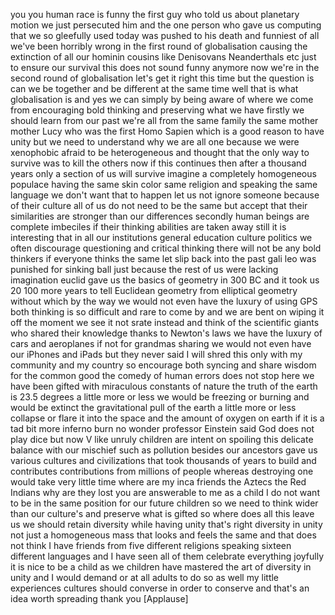 
you
you
human race is funny the first guy who
told us about planetary motion we just
persecuted him and the one person who
gave us computing that we so gleefully
used today was pushed to his death and
funniest of all we&#39;ve been horribly
wrong in the first round of
globalisation causing the extinction of
all our hominin cousins like Denisovans
Neanderthals etc just to ensure our
survival this does not sound funny
anymore now we&#39;re in the second round of
globalisation let&#39;s get it right this
time but the question is can we be
together and be different at the same
time well that is what globalisation is
and yes we can simply by being aware of
where we come from
encouraging bold thinking and preserving
what we have firstly we should learn
from our past we&#39;re all from the same
family the same mother mother Lucy who
was the first Homo Sapien which is a
good reason to have unity but we need to
understand why we are all one because we
were xenophobic afraid to be
heterogeneous and thought that the only
way to survive was to kill the others
now if this continues then after a
thousand years only a section of us will
survive
imagine a completely homogeneous
populace having the same skin color same
religion and speaking the same language
we don&#39;t want that to happen
let us not ignore someone because of
their culture all of us do not need to
be the same but accept that their
similarities are stronger than our
differences secondly human beings are
complete imbeciles if their thinking
abilities are taken away still it is
interesting that in all our institutions
general education
culture politics we often discourage
questioning and critical thinking there
will not be any bold thinkers if
everyone thinks the same let slip back
into the past gali leo was punished for
sinking ball just because the rest of us
were lacking imagination euclid gave us
the basics of geometry in 300 BC and it
took us 20 100 more years to tell
Euclidean geometry from elliptical
geometry without which by the way we
would not even have the luxury of using
GPS both thinking is so difficult and
rare to come by and we are bent on
wiping it off the moment we see it not
srate instead and think of the
scientific giants who shared their
knowledge thanks to Newton&#39;s laws we
have the luxury of cars and aeroplanes
if not for grandmas sharing we would not
even have our iPhones and iPads but they
never said I will shred this only with
my community and my country so encourage
both syncing and share wisdom for the
common good the comedy of human errors
does not stop here we have been gifted
with miraculous constants of nature the
truth of the earth is 23.5 degrees a
little more or less we would be freezing
or burning and would be extinct the
gravitational pull of the earth a little
more or less collapse or flare it into
the space and the amount of oxygen on
earth if it is a tad bit more inferno
burn no wonder professor Einstein said
God does not play dice but now V like
unruly children are intent on spoiling
this delicate balance with our mischief
such as pollution besides our ancestors
gave us various cultures and
civilizations that took thousands of
years to build and contributes
contributions from millions of people
whereas destroying one would take very
little time where are my inca friends
the Aztecs the Red Indians why are they
lost you are answerable to me as a child
I do not want to be in the same position
for our future children so we need to
think wider than our culture&#39;s and
preserve what is gifted so where does
all this leave us
we should retain diversity while having
unity that&#39;s right
diversity in unity not just a
homogeneous mass that looks and feels
the same and that does not think I have
friends from five different religions
speaking sixteen different languages and
I have seen all of them celebrate
everything joyfully it is nice to be a
child as we children have mastered the
art of diversity in unity and I would
demand or at all adults to do so as well
my little experiences cultures should
converse in order to conserve and that&#39;s
an idea worth spreading thank you
[Applause]
